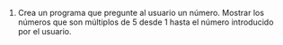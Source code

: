 1. Crea un programa que pregunte al usuario un número. Mostrar los números que son múltiplos de 5 desde 1 hasta el número introducido por el usuario.
